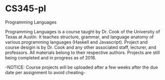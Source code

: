# CS345-pl
Programming Languages

Programming Languages is a course taught by Dr. Cook of the University of Texas at Austin. It teaches structure, grammar, and language anatomy of various programming languages (Haskell and Javascript). Project and course desigin is by Dr. Cook and any other associated staff, lecturer, and professors. All materials belong to their respective authors. Projects are still being completed and in progress as of 2018.

-NOTICE: Course projects will be uploaded after a few weeks after the due date per assignment to avoid cheating-
